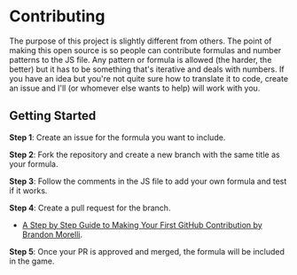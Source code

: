 # Contributing
The purpose of this project is slightly different from others.
The point of making this open source is so people can contribute formulas and number patterns to the JS file.
Any pattern or formula is allowed (the harder, the better) but it has to be something that's iterative and deals with numbers.
If you have an idea but you're not quite sure how to translate it to code, create an issue and I'll (or whomever else wants to help) will work with you. 

## Getting Started
**Step 1**:  Create an issue for the formula you want to include.

**Step 2**: Fork the repository and create a new branch with the same title as your formula.

**Step 3**: Follow the comments in the JS file to add your own formula and test if it works.

**Step 4**: Create a pull request for the branch. 

- [A Step by Step Guide to Making Your First GitHub Contribution by Brandon Morelli](https://codeburst.io/a-step-by-step-guide-to-making-your-first-github-contribution-5302260a2940).

**Step 5**: Once your PR is approved and merged, the formula will be included in the game.
